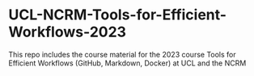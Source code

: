 # UCL-NCRM-Tools-for-Efficient-Workflows-2023
 This repo includes the course material for the 2023 course Tools for Efficient Workflows (GitHub, Markdown, Docker) at UCL and the NCRM
